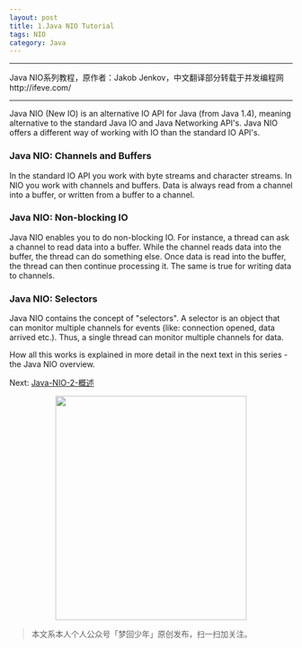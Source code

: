 ```yaml
---
layout: post
title: 1.Java NIO Tutorial
tags: NIO
category: Java
---
```


---

Java NIO系列教程，原作者：Jakob Jenkov，中文翻译部分转载于并发编程网http://ifeve.com/

---

Java NIO (New IO) is an alternative IO API for Java (from Java 1.4), meaning alternative to the standard Java IO and Java Networking API's. Java NIO offers a different way of working with IO than the standard IO API's.

### Java NIO: Channels and Buffers

In the standard IO API you work with byte streams and character streams. In NIO you work with channels and buffers. Data is always read from a channel into a buffer, or written from a buffer to a channel.

### Java NIO: Non-blocking IO

Java NIO enables you to do non-blocking IO. For instance, a thread can ask a channel to read data into a buffer. While the channel reads data into the buffer, the thread can do something else. Once data is read into the buffer, the thread can then continue processing it. The same is true for writing data to channels.

### Java NIO: Selectors

Java NIO contains the concept of "selectors". A selector is an object that can monitor multiple channels for events (like: connection opened, data arrived etc.). Thus, a single thread can monitor multiple channels for data.

How all this works is explained in more detail in the next text in this series - the Java NIO overview.

Next: [Java-NIO-2-概述](http://rann.cc/2016/06/09/java-nio-2-overview.html)

<div align="center">
<img src="http://rann.cc/assets/img/qrcode-logo.png" width="340" height="400" />
</div>

> 本文系本人个人公众号「梦回少年」原创发布，扫一扫加关注。